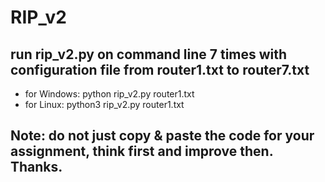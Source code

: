 # RIP_v2
## run rip_v2.py on command line 7 times with configuration file from router1.txt to router7.txt
- for Windows: python rip_v2.py router1.txt
- for Linux: python3 rip_v2.py router1.txt

## Note: do not just copy & paste the code for your assignment, think first and improve then. Thanks.
